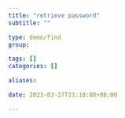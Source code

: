 ```yaml
---
title: "retrieve password"
subtitle: ""

type: demo/find
group:

tags: []
categories: []

aliases:

date: 2023-03-27T21:18:08+08:00

---
```


